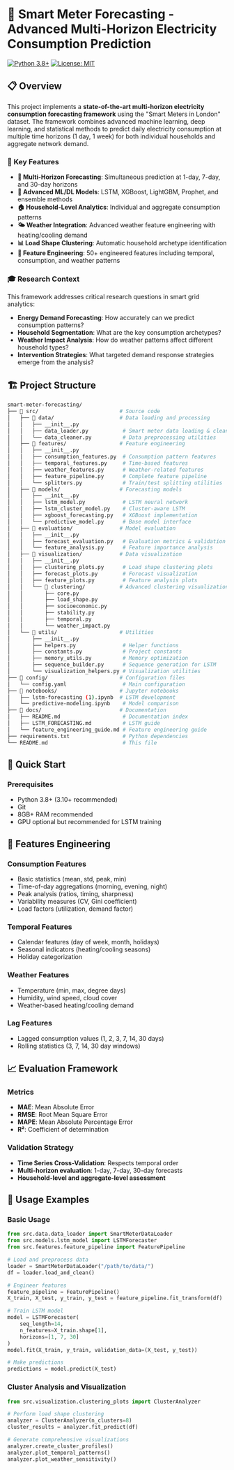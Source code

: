 # 🔌 Smart Meter Forecasting - Advanced Multi-Horizon Electricity Consumption Prediction

[![Python 3.8+](https://img.shields.io/badge/python-3.8+-blue.svg)](https://www.python.org/downloads/)
[![License: MIT](https://img.shields.io/badge/License-MIT-yellow.svg)](https://opensource.org/licenses/MIT)


## 📋 Overview

This project implements a **state-of-the-art multi-horizon electricity consumption forecasting framework** using the "Smart Meters in London" dataset. The framework combines advanced machine learning, deep learning, and statistical methods to predict daily electricity consumption at multiple time horizons (1 day, 1 week) for both individual households and aggregate network demand.

### 🌟 Key Features

- **🎯 Multi-Horizon Forecasting**: Simultaneous prediction at 1-day, 7-day, and 30-day horizons
- **🧠 Advanced ML/DL Models**: LSTM, XGBoost, LightGBM, Prophet, and ensemble methods
- **🏠 Household-Level Analytics**: Individual and aggregate consumption patterns
- **🌤️ Weather Integration**: Advanced weather feature engineering with heating/cooling demand
- **📊 Load Shape Clustering**: Automatic household archetype identification
- **🔧 Feature Engineering**: 50+ engineered features including temporal, consumption, and weather patterns

### 🎓 Research Context

This framework addresses critical research questions in smart grid analytics:

- **Energy Demand Forecasting**: How accurately can we predict consumption patterns?
- **Household Segmentation**: What are the key consumption archetypes?
- **Weather Impact Analysis**: How do weather patterns affect different household types?
- **Intervention Strategies**: What targeted demand response strategies emerge from the analysis?

## 🏗️ Project Structure

```bash
smart-meter-forecasting/
├── 📂 src/                          # Source code
│   ├── 📂 data/                     # Data loading and processing
│   │   ├── __init__.py
│   │   ├── data_loader.py           # Smart meter data loading & cleaning
│   │   └── data_cleaner.py          # Data preprocessing utilities
│   ├── 📂 features/                 # Feature engineering
│   │   ├── __init__.py
│   │   ├── consumption_features.py  # Consumption pattern features
│   │   ├── temporal_features.py     # Time-based features
│   │   ├── weather_features.py      # Weather-related features
│   │   ├── feature_pipeline.py      # Complete feature pipeline
│   │   └── splitters.py             # Train/test splitting utilities
│   ├── 📂 models/                   # Forecasting models
│   │   ├── __init__.py
│   │   ├── lstm_model.py            # LSTM neural network
│   │   ├── lstm_cluster_model.py    # Cluster-aware LSTM
│   │   ├── xgboost_forecasting.py   # XGBoost implementation
│   │   └── predictive_model.py      # Base model interface
│   ├── 📂 evaluation/               # Model evaluation
│   │   ├── __init__.py
│   │   ├── forecast_evaluation.py   # Evaluation metrics & validation
│   │   └── feature_analysis.py      # Feature importance analysis
│   ├── 📂 visualization/            # Data visualization
│   │   ├── __init__.py
│   │   ├── clustering_plots.py      # Load shape clustering plots
│   │   ├── forecast_plots.py        # Forecast visualization
│   │   ├── feature_plots.py         # Feature analysis plots
│   │   └── 📂 clustering/           # Advanced clustering visualizations
│   │       ├── core.py
│   │       ├── load_shape.py
│   │       ├── socioeconomic.py
│   │       ├── stability.py
│   │       ├── temporal.py
│   │       └── weather_impact.py
│   └── 📂 utils/                    # Utilities
│       ├── __init__.py
│       ├── helpers.py               # Helper functions
│       ├── constants.py             # Project constants
│       ├── memory_utils.py          # Memory optimization
│       ├── sequence_builder.py      # Sequence generation for LSTM
│       └── visualization_helpers.py # Visualization utilities
├── 📂 config/                       # Configuration files
│   └── config.yaml                  # Main configuration
├── 📂 notebooks/                    # Jupyter notebooks
│   ├── lstm-forecasting (1).ipynb  # LSTM development
│   └── predictive-modeling.ipynb    # Model comparison
├── 📂 docs/                         # Documentation
│   ├── README.md                    # Documentation index
│   ├── LSTM_FORECASTING.md          # LSTM guide
│   └── feature_engineering_guide.md # Feature engineering guide
├── requirements.txt                 # Python dependencies
└── README.md                        # This file
```


## 🚀 Quick Start

### Prerequisites

- Python 3.8+ (3.10+ recommended)
- Git
- 8GB+ RAM recommended
- GPU optional but recommended for LSTM training

## 🔧 Features Engineering

### Consumption Features
- Basic statistics (mean, std, peak, min)
- Time-of-day aggregations (morning, evening, night)
- Peak analysis (ratios, timing, sharpness)
- Variability measures (CV, Gini coefficient)
- Load factors (utilization, demand factor)

### Temporal Features
- Calendar features (day of week, month, holidays)
- Seasonal indicators (heating/cooling seasons)
- Holiday categorization

### Weather Features
- Temperature (min, max, degree days)
- Humidity, wind speed, cloud cover
- Weather-based heating/cooling demand

### Lag Features
- Lagged consumption values (1, 2, 3, 7, 14, 30 days)
- Rolling statistics (3, 7, 14, 30 day windows)

## 📈 Evaluation Framework

### Metrics
- **MAE**: Mean Absolute Error
- **RMSE**: Root Mean Square Error  
- **MAPE**: Mean Absolute Percentage Error
- **R²**: Coefficient of determination

### Validation Strategy
- **Time Series Cross-Validation**: Respects temporal order
- **Multi-horizon evaluation**: 1-day, 7-day, 30-day forecasts
- **Household-level and aggregate-level assessment**

## 📱 Usage Examples

### Basic Usage

```python
from src.data.data_loader import SmartMeterDataLoader
from src.models.lstm_model import LSTMForecaster
from src.features.feature_pipeline import FeaturePipeline

# Load and preprocess data
loader = SmartMeterDataLoader("/path/to/data/")
df = loader.load_and_clean()

# Engineer features
feature_pipeline = FeaturePipeline()
X_train, X_test, y_train, y_test = feature_pipeline.fit_transform(df)

# Train LSTM model
model = LSTMForecaster(
    seq_length=14, 
    n_features=X_train.shape[1],
    horizons=[1, 7, 30]
)
model.fit(X_train, y_train, validation_data=(X_test, y_test))

# Make predictions
predictions = model.predict(X_test)
```

### Cluster Analysis and Visualization

```python
from src.visualization.clustering_plots import ClusterAnalyzer

# Perform load shape clustering
analyzer = ClusterAnalyzer(n_clusters=8)
cluster_results = analyzer.fit_predict(df)

# Generate comprehensive visualizations
analyzer.create_cluster_profiles()
analyzer.plot_temporal_patterns()
analyzer.plot_weather_sensitivity()
```
